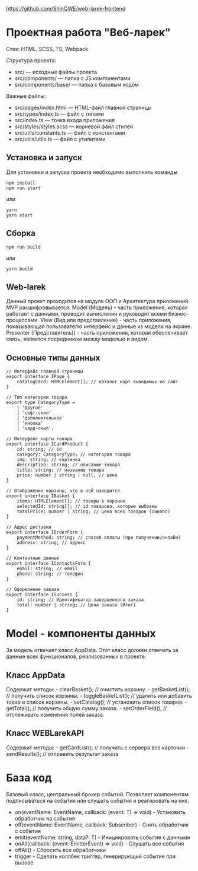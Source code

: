 https://github.com/ShinQWE/web-larek-frontend

# Проектная работа "Веб-ларек"

Стек: HTML, SCSS, TS, Webpack

Структура проекта:
- src/ — исходные файлы проекта
- src/components/ — папка с JS компонентами
- src/components/base/ — папка с базовым кодом

Важные файлы:
- src/pages/index.html — HTML-файл главной страницы
- src/types/index.ts — файл с типами
- src/index.ts — точка входа приложения
- src/styles/styles.scss — корневой файл стилей
- src/utils/constants.ts — файл с константами
- src/utils/utils.ts — файл с утилитами

## Установка и запуск
Для установки и запуска проекта необходимо выполнить команды

```
npm install
npm run start
```

или

```
yarn
yarn start
```
## Сборка

```
npm run build
```

или

```
yarn build
```

## Web-larek

Данный проект проходится на модуле ООП и Архитектура приложений. 
MVP расшифровывается:
Model (Модель) - часть приложения, которая работает с данными, проводит вычисления и руководит всеми бизнес-процессами.
View (Вид или представление) - часть приложения, показывающая пользователю интерфейс и данные из модели на экране.
Presenter (Представитель)) - часть приложения, которая обеспечивает связь, является посредником между моделью и видом.

## Основные типы данных

```
// Интерфейс главной страницы 
export interface IPage {
	catalogCard: HTMLElement[]; // каталог карт выводимых на сайт
}

// Тип категории товара 
export type CategoryType =
	| 'другое'
	| 'софт-скил'
	| 'дополнительное'
	| 'кнопка'
	| 'хард-скил';

// Интерфейс карты товара
export interface ICardProduct {
	id: string; // id
	category: CategoryType; // категория товара
	img: string; // картинка
	description: string; // описание товара
	title: string; // название товара
	price: number | string | null; // цена
}

// Отображение корзины, что в ней находится
export interface IBasket {
	items: HTMLElement[]; // товары в корзине
	selectedId: string[]; // id товарова, которые выбраны
	totalPrice: number | string; // цена всех товаров (синапс)
}

// Адрес доставки
export interface IOrderForm {
	paymentMethod: string; // способ оплаты (при получении/онлайн)
	address: string; // адресс
}

// Контактные данные
export interface IContactsForm {
	email: string; // email
	phone: string; // телефон
}

// Оформление заказа
export interface ISuccess {
	id: string; // Идентификатор завершенного заказа
	total: number | string; // Цена заказа (Итог)
}
```

# Model - компоненты данных

За модель отвечает класс AppData. Этот класс должен отвечать за данные всех функционалов, реализованных в проекте.
## Класс AppData
Содержит методы:
	- clearBasket(); // очистить корзину.
	- getBasketList(); // получить список корзины.
	- toggleBasketList(); // удалить или добавить товар в список корзины.
	- setCatalog(); // установить список товаров.
	- getTotal(); // получить общую сумму заказа.
	- setOrderField(); // отслеживать изменения полей заказа.

 ## Класс WEBLarekAPI
 Содержит методы:
	- getCardList(); // получить с сервера все карточки
	- sendResults(); // отправить результат заказа


# База код

Базовый класс, центральный брокер событий. Позволяет компонентам подписываться на события или слушать события и реагировать на них.

- on<T extends object>(eventName: EventName, callback: (event: T) => void) - Установить обработчик на событие
- off(eventName: EventName, callback: Subscriber) - Снять обработчик с события
- emit<T extends object>(eventName: string, data?: T) - Инициировать событие с данными
- onAll(callback: (event: EmitterEvent) => void) - Слушать все события
- offAll() - Сбросить все обработчики
- trigger - Сделать коллбек триггер, генерирующий событие при вызове














